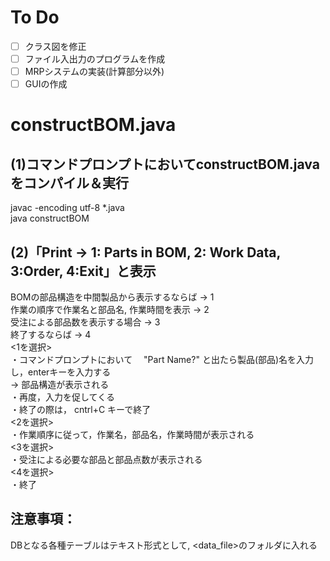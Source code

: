 # To Do
- [ ] クラス図を修正
- [ ] ファイル入出力のプログラムを作成
- [ ] MRPシステムの実装(計算部分以外)
- [ ] GUIの作成
# constructBOM.java
## (1)コマンドプロンプトにおいてconstructBOM.javaをコンパイル＆実行
javac -encoding utf-8 *.java<Enter>  
java constructBOM<Enter>
## (2)「Print -> 1: Parts in BOM, 2: Work Data, 3:Order, 4:Exit」と表示
BOMの部品構造を中間製品から表示するならば → 1  
作業の順序で作業名と部品名, 作業時間を表示 → 2  
受注による部品数を表示する場合 → 3  
終了するならば → 4  
<1を選択>  
・コマンドプロンプトにおいて　 "Part Name?" と出たら製品(部品)名を入力し，enterキーを入力する  
→ 部品構造が表示される  
・再度，入力を促してくる  
・終了の際は， cntrl+C キーで終了  
<2を選択>  
・作業順序に従って，作業名，部品名，作業時間が表示される  
<3を選択>  
・受注による必要な部品と部品点数が表示される  
<4を選択>  
・終了
## 注意事項：  
DBとなる各種テーブルはテキスト形式として, <data_file>のフォルダに入れる

